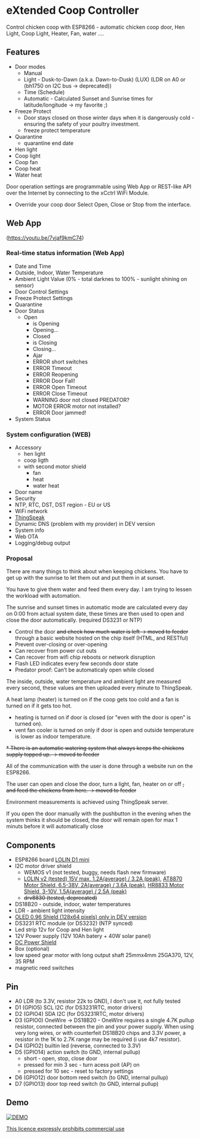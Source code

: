 # eXtended Coop Controller
Control chicken coop with ESP8266 - automatic chicken coop door, Hen Light, Coop Light, Heater, Fan, water .... 

## Features
- Door modes
	- Manual
	- Light - Dusk-to-Dawn (a.k.a. Dawn-to-Dusk) (LUX) (LDR on A0 or (bh1750 on I2C bus -> deprecated))
	- Time (Schedule)
	- Automatic - Calculated Sunset and Sunrise times for latitude/longitude -> my favorite ;)
- Freeze Protect
	- Door stays closed on those winter days when it is dangerously cold - ensuring the safety of your poultry investment.
	- freeze protect temperature
- Quarantine
	- quarantine end date
- Hen light
- Coop light
- Coop fan
- Coop heat
- Water heat

Door operation settings are programmable using Web App or REST-like API over the Internet by connecting to the xCctrl WiFi Module.
- Override your coop door Select Open, Close or Stop from the interface.

## Web App

(https://youtu.be/7vjaf9kmC74)

### Real-time status information (Web App)
 - Date and Time
 - Outside, Indoor, Water Temperature
 - Ambient Light Value (0% - total darknes to 100% - sunlight shining on sensor)
 - Door Control Settings
 - Freeze Protect Settings
 - Quarantine
 - Door Status
  	- Open
        - is Opening
        - Opening...
        - Closed
        - is Closing
        - Closing...
        - Ajar
        - ERROR short switches
        - ERROR Timeout
        - ERROR Reopening
        - ERROR Door Fall!
        - ERROR Open Timeout
        - ERROR Close Timeout
        - WARNING door not closed PREDATOR?
        - MOTOR ERROR motor not installed?
        - ERROR Door jammed!
 - System Status
 
### System configuration (WEB)
 - Accessory
 	- hen light
	- coop ligth
	- with second motor shield
		- fan
		- heat
		- water heat
 - Door name
 - Security
 - NTP, RTC, DST, DST region - EU or US
 - WiFi network
 - [ThingSpeak](https://thingspeak.com/channels/636967)
 - Dynamic DNS (problem with my provider) in DEV version
 - System info
 - Web OTA
 - Logging/debug output
 
### Proposal
There are many things to think about when keeping chickens. You have to get up with the sunrise to let them out and put them in at sunset. 

You have to give them water and feed them every day. I am trying to lessen the workload with automation.

The sunrise and sunset times in automatic mode are calculated every day on 0:00 from actual system date, these times are then used to open and close the door automatically. (required DS3231 or NTP)

- Control the door ~~and check how much water is left -> moved to feeder~~ through a basic website hosted on the chip itself (HTML, and RESTful)
- Prevent over-closing or over-opening
- Can recover from power cut outs
- Can recover from wifi chip reboots or network disruption
- Flash LED indicates every few seconds door state
- Predator proof: Can’t be automaticaly open while closed

The inside, outside, water temperature and ambient light are measured every second, these values are then uploaded every minute to ThingSpeak.  

A heat lamp (heater) is turned on if the coop gets too cold and a fan is turned on if it gets too hot.
 - heating is turned on if door is closed (or "even with the door is open" is turned on).
 - vent fan cooler is turned on only if door is open and outside temperature is lower as indoor temperature.

~~* There is an automatic watering system that always keeps the chickens supply topped up. -> moved to feeder~~

All of the communication with the user is done through a website run on the ESP8266.
 
The user can open and close the door, turn a light, fan, heater on or off ~~, and feed the chickens from here. -> moved to feeder~~

Environment measurements is achieved using ThingSpeak server.

If you open the door manually with the pushbutton in the evening when the system thinks it should be closed, the door will remain open for max 1 minuts before it will automatically close


## Components
- ESP8266 board [LOLIN D1 mini](https://www.wemos.cc/en/latest/d1/d1_mini.html)
- I2C motor driver shield
	- WEMOS v1 (not tested, buggy, needs flash new firmware)
	- [LOLIN v2 (tested) 15V max, 1.2A(average) / 3.2A (peak)](https://www.wemos.cc/en/latest/d1_mini_shield/motor.html), [AT8870 Motor Shield, 6.5-38V, 2A(average) / 3.6A (peak)](https://www.wemos.cc/en/latest/d1_mini_shield/at8870_motor.html), [HR8833 Motor Shield, 3-10V, 1.5A(average) / 2.5A (peak)](https://www.wemos.cc/en/latest/d1_mini_shield/hr8833_motor.html)
	- ~~drv8830 (tested, deprecated)~~
- DS18B20 - outside, indoor, water temperatures
- LDR - ambient light intensity
- [OLED 0.96 Shield (128x64 pixels) only in DEV version](https://www.wemos.cc/en/latest/d1_mini_shield/oled_0_96.html)
- DS3231 RTC module (or DS3232) (NTP synced)
- Led strip 12v for Coop and Hen light
- 12V Power supply (12V 10Ah batery + 40W solar panel)
- [DC Power Shield](https://www.wemos.cc/en/latest/d1_mini_shield/dc_power.html)
- Box (optional) 
- low speed gear motor with long output shaft 25mmx4mm 25GA370, 12V, 35 RPM
- magnetic reed switches

## Pin
- A0	LDR (to 3.3V, resistor 22k to GND), I don't use it, not fully tested
- D1 (GPIO5)	SCL I2C (for DS3231RTC, motor drivers)
- D2 (GPIO4)	SDA I2C (for DS3231RTC, motor drivers)
- D3 (GPIO0)	OneWire -> DS18B20 - OneWire requires a single 4.7K pullup resistor, connected between the pin and your power supply. When using very long wires, or with counterfeit DS18B20 chips and 3.3V power, a resistor in the 1K to 2.7K range may be required (i use 4k7 resistor).
- D4 (GPIO2)	builtin led (reverse, connected to 3.3V)
- D5 (GPIO14)	action switch (to GND, internal pullup)
	- short - open, stop, close door
	- pressed for min 3 sec - turn acess poit (AP) on
	- pressed for 10 sec - reset to factory settings 
- D6 (GPIO12)	door bottom reed switch (to GND, internal pullup)
- D7 (GPIO13)	door top reed switch (to GND, internal pullup)

## Demo
[![DEMO](http://img.youtube.com/vi/uT8rBUs3wm0/0.jpg)](https://youtu.be/uT8rBUs3wm0) 

[This licence expressly prohibits commercial use](https://creativecommons.org/licenses/by-nc-sa/4.0/legalcode)
